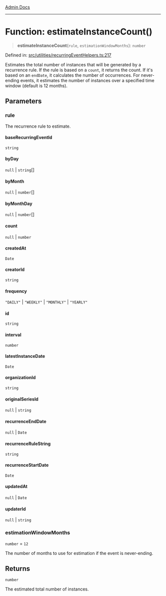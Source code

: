 [Admin Docs](/)

***

# Function: estimateInstanceCount()

> **estimateInstanceCount**(`rule`, `estimationWindowMonths`): `number`

Defined in: [src/utilities/recurringEventHelpers.ts:217](https://github.com/Sourya07/talawa-api/blob/583d62db9438de398bb9012a4a2617e2cb268b08/src/utilities/recurringEventHelpers.ts#L217)

Estimates the total number of instances that will be generated by a recurrence rule.
If the rule is based on a `count`, it returns the count. If it's based on an `endDate`,
it calculates the number of occurrences. For never-ending events, it estimates the
number of instances over a specified time window (default is 12 months).

## Parameters

### rule

The recurrence rule to estimate.

#### baseRecurringEventId

`string`

#### byDay

`null` \| `string`[]

#### byMonth

`null` \| `number`[]

#### byMonthDay

`null` \| `number`[]

#### count

`null` \| `number`

#### createdAt

`Date`

#### creatorId

`string`

#### frequency

`"DAILY"` \| `"WEEKLY"` \| `"MONTHLY"` \| `"YEARLY"`

#### id

`string`

#### interval

`number`

#### latestInstanceDate

`Date`

#### organizationId

`string`

#### originalSeriesId

`null` \| `string`

#### recurrenceEndDate

`null` \| `Date`

#### recurrenceRuleString

`string`

#### recurrenceStartDate

`Date`

#### updatedAt

`null` \| `Date`

#### updaterId

`null` \| `string`

### estimationWindowMonths

`number` = `12`

The number of months to use for estimation if the event is never-ending.

## Returns

`number`

The estimated total number of instances.
